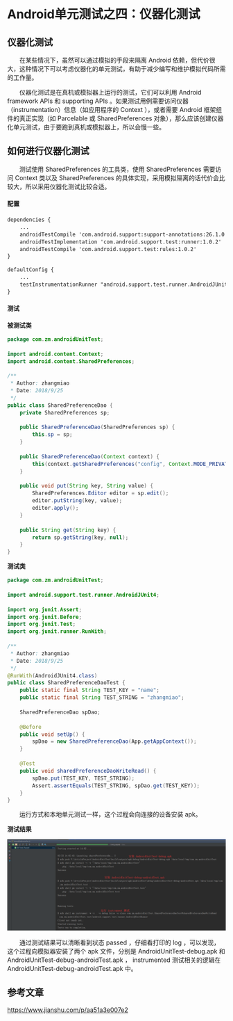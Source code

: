 # Android单元测试之四：仪器化测试

## 仪器化测试
　　在某些情况下，虽然可以通过模拟的手段来隔离 Android 依赖，但代价很大，这种情况下可以考虑仪器化的单元测试，有助于减少编写和维护模拟代码所需的工作量。

　　仪器化测试是在真机或模拟器上运行的测试，它们可以利用 Android framework APIs 和 supporting APIs 。如果测试用例需要访问仪器（instrumentation）信息（如应用程序的 Context ），或者需要 Android 框架组件的真正实现（如 Parcelable 或 SharedPreferences 对象），那么应该创建仪器化单元测试，由于要跑到真机或模拟器上，所以会慢一些。

## 如何进行仪器化测试
　　测试使用 SharedPreferences 的工具类，使用 SharedPreferences 需要访问 Context 类以及 SharedPreferences 的具体实现，采用模拟隔离的话代价会比较大，所以采用仪器化测试比较合适。

#### 配置
```xml
dependencies {
	...
    androidTestCompile 'com.android.support:support-annotations:26.1.0'
    androidTestImplementation 'com.android.support.test:runner:1.0.2'
    androidTestCompile 'com.android.support.test:rules:1.0.2'
}
```

```xml
defaultConfig {
    ...
	testInstrumentationRunner "android.support.test.runner.AndroidJUnitRunner"
}
```

#### 测试

**被测试类**

```java
package com.zm.androidUnitTest;

import android.content.Context;
import android.content.SharedPreferences;

/**
 * Author: zhangmiao
 * Date: 2018/9/25
 */
public class SharedPreferenceDao {
    private SharedPreferences sp;

    public SharedPreferenceDao(SharedPreferences sp) {
        this.sp = sp;
    }

    public SharedPreferenceDao(Context context) {
        this(context.getSharedPreferences("config", Context.MODE_PRIVATE));
    }

    public void put(String key, String value) {
        SharedPreferences.Editor editor = sp.edit();
        editor.putString(key, value);
        editor.apply();
    }

    public String get(String key) {
        return sp.getString(key, null);
    }
}
```

**测试类**
```java
package com.zm.androidUnitTest;

import android.support.test.runner.AndroidJUnit4;

import org.junit.Assert;
import org.junit.Before;
import org.junit.Test;
import org.junit.runner.RunWith;

/**
 * Author: zhangmiao
 * Date: 2018/9/25
 */
@RunWith(AndroidJUnit4.class)
public class SharedPreferenceDaoTest {
    public static final String TEST_KEY = "name";
    public static final String TEST_STRING = "zhangmiao";

    SharedPreferenceDao spDao;

    @Before
    public void setUp() {
        spDao = new SharedPreferenceDao(App.getAppContext());
    }

    @Test
    public void sharedPreferenceDaoWriteRead() {
        spDao.put(TEST_KEY, TEST_STRING);
        Assert.assertEquals(TEST_STRING, spDao.get(TEST_KEY));
    }
}
```

　　运行方式和本地单元测试一样，这个过程会向连接的设备安装 apk。

**测试结果**

![](image/instrument_test_result.png)

　　通过测试结果可以清晰看到状态 passed ，仔细看打印的 log ，可以发现，这个过程向模拟器安装了两个 apk 文件，分别是 AndroidUnitTest-debug.apk 和 AndroidUnitTest-debug-androidTest.apk ， instrumented 测试相关的逻辑在 AndroidUnitTest-debug-androidTest.apk 中。

## 参考文章
https://www.jianshu.com/p/aa51a3e007e2

